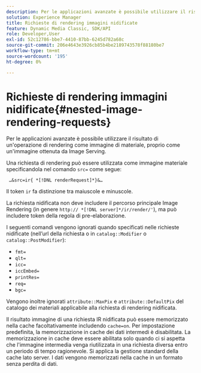 ```yaml
---
description: Per le applicazioni avanzate è possibile utilizzare il risultato di un'operazione di rendering come immagine di materiale, proprio come un'immagine ottenuta da Image Serving.
solution: Experience Manager
title: Richieste di rendering immagini nidificate
feature: Dynamic Media Classic, SDK/API
role: Developer,User
exl-id: 52c12786-bbe7-4410-87bb-6245d782a68c
source-git-commit: 206e4643e3926cb85b4be2189743578f88180be7
workflow-type: tm+mt
source-wordcount: '195'
ht-degree: 0%

---
```


# Richieste di rendering immagini nidificate{#nested-image-rendering-requests}

Per le applicazioni avanzate è possibile utilizzare il risultato di un&#39;operazione di rendering come immagine di materiale, proprio come un&#39;immagine ottenuta da Image Serving.

Una richiesta di rendering può essere utilizzata come immagine materiale specificandola nel comando `src=` come segue:

` …&src=ir{ *[!DNL renderRequest]*}&…`

Il token `ir` fa distinzione tra maiuscole e minuscole.

La richiesta nidificata non deve includere il percorso principale Image Rendering (in genere `http:// *[!DNL server]*/ir/render/'`), ma può includere token della regola di pre-elaborazione.

I seguenti comandi vengono ignorati quando specificati nelle richieste nidificate (nell’url della richiesta o in `catalog::Modifier` o `catalog::PostModifier`):

* `fmt=`
* `qlt=`
* `icc=`
* `iccEmbed=`
* `printRes=`
* `req=`
* `bgc=`

Vengono inoltre ignorati `attribute::MaxPix` e `attribute::DefaultPix` del catalogo dei materiali applicabile alla richiesta di rendering nidificata.

Il risultato immagine di una richiesta IR nidificata può essere memorizzato nella cache facoltativamente includendo `cache=on`. Per impostazione predefinita, la memorizzazione in cache dei dati intermedi è disabilitata. La memorizzazione in cache deve essere abilitata solo quando ci si aspetta che l&#39;immagine intermedia venga riutilizzata in una richiesta diversa entro un periodo di tempo ragionevole. Si applica la gestione standard della cache lato server. I dati vengono memorizzati nella cache in un formato senza perdita di dati.
